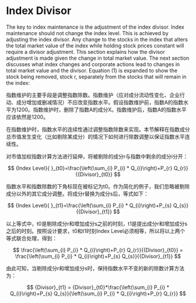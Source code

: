 # Index Divisor

The key to index maintenance is the adjustment of the index divisor. Index maintenance should not change the index level. This is achieved by adjusting the index divisor. Any change to the stocks in the index that alters the total market value of the index while holding stock prices constant will require a divisor adjustment. This section explains how the divisor adjustment is made given the change in total market value. The next section discusses what index changes and corporate actions lead to changes in total market value and the divisor. Equation (1) is expanded to show the stock being removed, stock r, separately from the stocks that will remain in the index:

指数维护的主要手段是调整指数除数。指数维护（应对成分流动性变化、企业行动、成分增加或删减情况）不应改变指数水平。假设指数维护前，指数A的指数水平为1200。指数维护时，删除了指数A的成分X。指数维护后，指数A的指数水平应该依然是1200。

在指数维护时，指数水平的连续性通过调整指数除数来实现。本节解释在指数成分总市值发生变化（比如剔除某成分）的情况下如何进行除数调整以保证指数水平连续性。

对市值加权指数计算方法进行延伸，将被剔除的成分r与指数中剩余的成分i分开：

$$
{Index Level}{ }_{t0}=\frac{\left(\sum_{i} P_{i} * Q_{i}\right)+P_{r} Q_{r}}{{Divisor}_{t0}}
$$

指数水平和指数除数的下角标现在被标记为t0。作为简化的例子，我们忽略被剔除成分以外的其它成分调整。将成分r替换为成分s后，等式如下：

$$
{Index Level}{ }_{t1}=\frac{\left(\sum_{i} P_{i} * Q_{i}\right)+P_{s} Q_{s}}{{Divisor}_{t1}}
$$

以上等式中，t0是剔除成分r和增加成分s之前的时刻，t1是提出成分r和增加成分s之后的时刻。按照设计要求，t0和t1时刻Index Level必须相等，所以将以上两个等式联合处理，得到：

$$
\frac{\left(\sum_{i} P_{i} * Q_{i}\right)+P_{r} Q_{r}}{{Divisor}_{t0}} = \frac{\left(\sum_{i} P_{i} * Q_{i}\right)+P_{s} Q_{s}}{{Divisor}_{t1}}
$$

由此可知，当剔除成分r和增加成分s时，保持指数水平不变的新的除数计算方法为：

$$
{Divisor}_{t1} = {Divisor}_{t0}*\frac{\left(\sum_{i} P_{i} * Q_{i}\right)+P_{s} Q_{s}}{\left(\sum_{i} P_{i} * Q_{i}\right)+P_{r} Q_{r}}
$$
